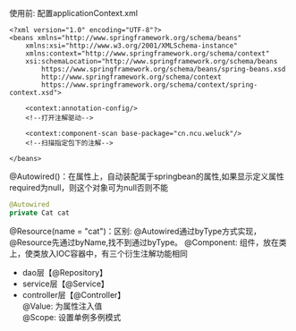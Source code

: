 使用前:
配置applicationContext.xml
```
<?xml version="1.0" encoding="UTF-8"?>
<beans xmlns="http://www.springframework.org/schema/beans"
    xmlns:xsi="http://www.w3.org/2001/XMLSchema-instance"
    xmlns:context="http://www.springframework.org/schema/context"
    xsi:schemaLocation="http://www.springframework.org/schema/beans
        https://www.springframework.org/schema/beans/spring-beans.xsd
        http://www.springframework.org/schema/context
        https://www.springframework.org/schema/context/spring-context.xsd">

    <context:annotation-config/>
    <!--打开注解驱动-->
    
    <context:component-scan base-package="cn.ncu.weluck"/>
    <!--扫描指定包下的注解-->

</beans>
```
@Autowired()：在属性上，自动装配属于springbean的属性,如果显示定义属性required为null，则这个对象可为null否则不能
```java
@Autowired
private Cat cat
```
@Resource(name = "cat")：区别: @Autowired通过byType方式实现，@Resource先通过byName,找不到通过byType。
@Component: 组件，放在类上，使类放入IOC容器中，有三个衍生注解功能相同<br>
* dao层【@Repository】
* service层【@Service】
* controller层【@Controller】<br>
@Value: 为属性注入值<br>
@Scope: 设置单例多例模式
